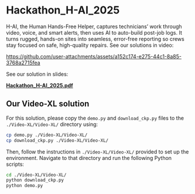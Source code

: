 # Hackathon_H-AI_2025

<!-- [![H-AI](https://img.youtube.com/vi/VBIQ4MedSxo/hqdefault.jpg)](https://www.youtube.com/watch?v=VBIQ4MedSxo) -->


H-AI, the Human Hands-Free Helper, captures technicians’ work through video, voice, and smart alerts, then uses AI to auto-build post-job logs. It turns rugged, hands-on sites into seamless, error-free reporting so crews stay focused on safe, high-quality repairs.
See our solutions in video:

<!-- [![H-AI](https://img.youtube.com/vi/VBIQ4MedSxo/hqdefault.jpg)](https://www.youtube.com/watch?v=VBIQ4MedSxo) -->


<!-- <video src="https://www.youtube.com/watch?v=VBIQ4MedSxo" controls="controls" style="max-width: 100%; height: auto;">
</video> -->


https://github.com/user-attachments/assets/a152c174-e275-44c1-8a85-3768a2715fea


See our solution in slides:  

[**Hackathon_H-AI_2025.pdf**](https://github.com/junyuan-fang/Hackathon_H-AI_2025/blob/master/Hackathon_H-AI_2025.pdf)


## Our Video-XL solution

For this solution, please copy the `demo.py` and `download_ckp.py` files to the `./Video-XL/Video-XL/` directory using:

```bash
cp demo.py ./Video-XL/Video-XL/
cp download_ckp.py ./Video-XL/Video-XL/
```
Then, follow the instructions in `./Video-XL/Video-XL/` provided to set up the environment.
Navigate to that directory and run the following Python scripts:

```bash
cd ./Video-XL/Video-XL/
python download_ckp.py
python demo.py
```
